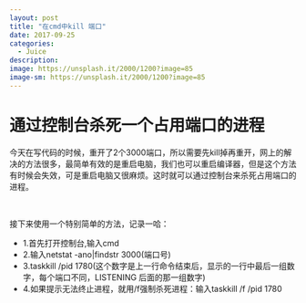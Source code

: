 ```yaml
---
layout: post
title: "在cmd中kill 端口"
date: 2017-09-25
categories:
  - Juice
description: 
image: https://unsplash.it/2000/1200?image=85
image-sm: https://unsplash.it/2000/1200?image=85
---
```


<h1>通过控制台杀死一个占用端口的进程</h1>

<p>今天在写代码的时候，重开了2个3000端口，所以需要先kill掉再重开，网上的解决的方法很多，最简单有效的是重启电脑，我们也可以重启编译器，但是这个方法有时候会失效，可是重启电脑又很麻烦。这时就可以通过控制台来杀死占用端口的进程。</p>
<br/>

<p>接下来使用一个特别简单的方法，记录一哈：</p>
<ul>
  <li>1.首先打开控制台,输入cmd</li>
  <li>2.输入netstat -ano|findstr 3000(端口号)</li>
  <li>3.taskkill /pid 1780(这个数字是上一行命令结束后，显示的一行中最后一组数字，每个端口不同，LISTENING 后面的那一组数字)</li>
  <li>4.如果提示无法终止进程，就用/f强制杀死进程：输入taskkill /f /pid 1780</li>
</ul>
